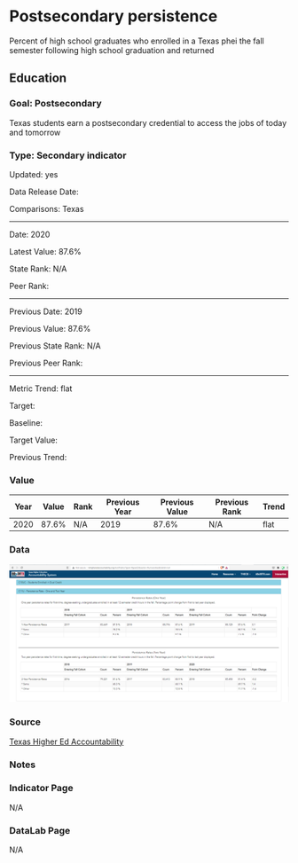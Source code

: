 # ​​Postsecondary persistence

Percent of high school graduates who enrolled in a Texas phei the fall semester following high school graduation and returned

## Education

### Goal: Postsecondary

Texas students earn a postsecondary credential to access the jobs of today and tomorrow

### Type: Secondary indicator

Updated: yes

Data Release Date: 

Comparisons: Texas


----

Date: 2020

Latest Value: 87.6% 

State Rank: N/A

Peer Rank: 


----

Previous Date: 2019

Previous Value: 87.6%

Previous State Rank: N/A

Previous Peer Rank: 


----
Metric Trend: flat

Target: 

Baseline: 

Target Value: 

Previous Trend: 



### Value

| Year |  Value      | Rank     | Previous Year   | Previous Value | Previous Rank | Trend | 
| ----------- | ----------- | ----------- | ----------- | ----------- | ----------- | -----------|
|    2020     | 87.6%      |    N/A  |    2019     |    87.6%  | N/A         | flat       | 

### Data
![Texas Higher Ed Accountability](./images/retention.PNG)


### Source
[Texas Higher Ed Accountability](http://www.txhigheredaccountability.org/AcctPublic/Measures/ManageMeasures?instTypeID=1)


### Notes

### Indicator Page

N/A

### DataLab Page

N/A
